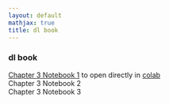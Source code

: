 ```yaml
---
layout: default
mathjax: true
title: dl book
---
```

<h3>dl book</h3>


[Chapter 3 Notebook 1](https://github.com/tensorchiefs/dl_book/blob/master/chapter_03/mse_loss_gradient_descent_1d.ipynb) to open directly in [colab](https://colab.research.google.com/github/tensorchiefs/dl_book/blob/master/chapter_03/mse_loss_gradient_descent_1d.ipynb)  
Chapter 3 Notebook 2  
Chapter 3 Notebook 3


